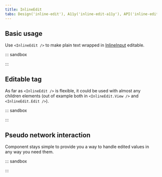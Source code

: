 ```yaml
---
title: InlineEdit
tabs: Design('inline-edit'), A11y('inline-edit-a11y'), API('inline-edit-api'), Example('inline-edit-code'), Changelog('inline-edit-changelog')
---
```


## Basic usage

Use `<InlineEdit />` to make plain text wrapped in [InlineInput](/components/inline-input/inline-input) editable.

::: sandbox

<script lang="tsx">
  export Demo from './examples/simple_use.tsx';
</script>

:::

## Editable tag

As far as `<InlineEdit />` is flexible, it could be used with almost any children elements (out of example both in `<InlineEdit.View />` and `<InlineEdit.Edit />`).

::: sandbox

<script lang="tsx">
  export Demo from './examples/editable_tag.tsx';
</script>

:::

## Pseudo network interaction

Component stays simple to provide you a way to handle edited values in any way you need them.

::: sandbox

<script lang="tsx">
  export Demo from './examples/pseudo_network_interaction.tsx';
</script>

:::
